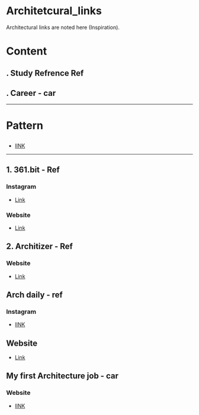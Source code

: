 # Architetcural_links
Architectural links are noted here (Inspiration).
# Content
## . Study Refrence  Ref
## . Career - car
-----------------------------------------------------------------------------
# Pattern
##
###
  * [ lINK ]()
----------------------------------------------------------------------------
##  1. 361.bit - Ref
### Instagram
  * [ Link ](https://www.instagram.com/361.bit/)
### Website
  * [ Link ](https://www.361bit.com/)

## 2. Architizer - Ref
### Website
  * [ Link ](https://architizer.com/)

## Arch daily - ref
### Instagram
  * [ lINK ](https://www.instagram.com/archdaily/)
## Website
  * [ Link ](https://www.archdaily.com/)

## My first Architecture job - car
### Website
  * [ lINK ](https://www.myfirstarchitecturejob.com/)
